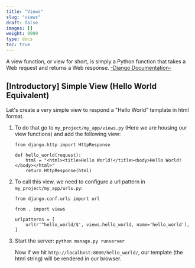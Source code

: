 ```yaml
---
title: "Views"
slug: "views"
draft: false
images: []
weight: 9989
type: docs
toc: true
---
```


A view function, or view for short, is simply a Python function that takes a Web request and returns a Web response. [-Django Documentation-][1]


  [1]: https://docs.djangoproject.com/en/1.11/topics/http/views/#writing-views

## [Introductory] Simple View (Hello World Equivalent)
Let's create a very simple view to respond a "Hello World" template in html format.

 1. To do that go to `my_project/my_app/views.py` (Here we are housing our view functions) and add the following view:

        from django.http import HttpResponse

        def hello_world(request):
            html = "<html><title>Hello World!</title><body>Hello World!</body></html>"
            return HttpResponse(html)

 2. To call this view, we need to configure a url pattern in `my_project/my_app/urls.py`:

        from django.conf.urls import url

        from . import views

        urlpatterns = [
            url(r'^hello_world/$', views.hello_world, name='hello_world'),
        ]

 3. Start the server: `python manage.py runserver`

    Now if we hit `http://localhost:8000/hello_world/`, our template (the html string) will be rendered in our browser.

